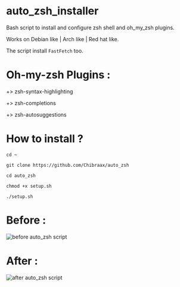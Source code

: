 # auto_zsh_installer
Bash script to install and configure zsh shell and oh_my_zsh plugins.

Works on Debian like | Arch like | Red hat like.

The script install ```FastFetch``` too.


# Oh-my-zsh Plugins : 

  +> zsh-syntax-highlighting 
  
  +> zsh-completions 
  
  +> zsh-autosuggestions


# How to install ? 

```cd ~```

```git clone https://github.com/Chibraax/auto_zsh```

```cd auto_zsh```

```chmod +x setup.sh```

```./setup.sh```


# Before :

 <img src="images/before.png" alt="before auto_zsh script "> 

# After : 

 <img src="images/after.png" alt="after auto_zsh script "> 
